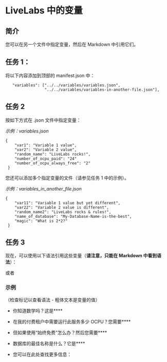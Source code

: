 # LiveLabs 中的变量

## 简介

您可以在另一个文件中指定变量，然后在 Markdown 中引用它们。

## 任务 1：

将以下内容添加到顶部的 manifest.json 中：

       "variables": ["../../variables/variables.json",
                     "../../variables/variables-in-another-file.json"],
    

## 任务 2

按如下方式在 .json 文件中指定变量：

_示例：variables.json_

    {
        "var1": "Variable 1 value",
        "var2": "Variable 2 value",
        "random_name": "LiveLabs rocks!",
        "number_of_ocpu_paid": "24"
        "number_of_ocpu_always_free": "2"
     }
    

您还可以添加多个指定变量的文件（请参见任务 1 中的示例）。

_示例：variables\_in\_another\_file.json_

    {
        "var11": "Variable 1 value but yet different",
        "var22": "Variable 2 value is different",
        "random_name2": "LiveLabs rocks & rules!",
        "name_of_database": "My-Database-Name-is-the-best",
        "magic": "What is 2*2?"
     }
    

## 任务 3

现在，可以使用以下语法引用这些变量（**请注意，只能在 Markdown 中看到语法**）：

[](var:var1)

或者

[](var:magic)

### 示例

（检查标记以查看语法 - 粗体文本是变量的值）

*   你知道数学吗？这是**[](var:magic)**
    
*   在我的付费租户中需要运行此服务多少 OCPU？您需要**[](var:number_of_ocpu_paid)**
    
*   但如果使用“始终免费”怎么办？然后您需要**[](var:number_of_ocpu_always_free)**
    
*   数据库的最佳名称是什么？它是**[](var:name_of_database)**
    
*   您可以在此处查找更多信息：**[](var:doc_link)**